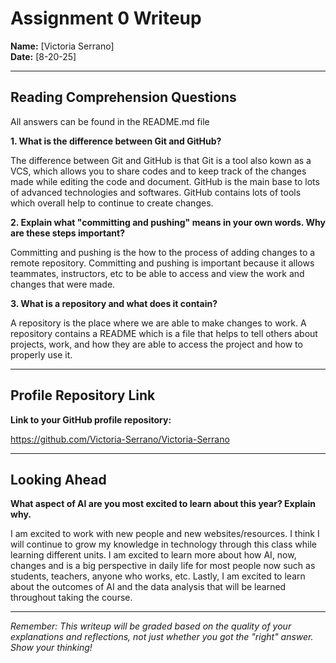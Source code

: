 # Assignment 0 Writeup

**Name:** [Victoria Serrano]  
**Date:** [8-20-25]

---

## Reading Comprehension Questions
All answers can be found in the README.md file

**1. What is the difference between Git and GitHub?**

The difference between Git and GitHub is that Git is a tool also kown as a VCS, which allows you to share codes and to keep track of the changes made while editing the code and document. GitHub is the main base to lots of advanced technologies and softwares. GitHub contains lots of tools which overall help to continue to create changes.

**2. Explain what "committing and pushing" means in your own words. Why are these steps important?**

Committing and pushing is the how to the process of adding changes to a remote repository. Committing and pushing is important because it allows teammates, instructors, etc to be able to access and view the work and changes that were made.

**3. What is a repository and what does it contain?**

A repository is the place where we are able to make changes to work. A repository contains a README which is a file that helps to tell others about projects, work, and how they are able to access the project and how to properly use it.

---

## Profile Repository Link

**Link to your GitHub profile repository:** 

https://github.com/Victoria-Serrano/Victoria-Serrano

---

## Looking Ahead

**What aspect of AI are you most excited to learn about this year? Explain why.**

I am excited to work with new people and new websites/resources. I think I will continue to grow my knowledge in technology through this class while learning different units. I am excited to learn more about how AI, now, changes and is a big perspective in daily life for most people now such as students, teachers, anyone who works, etc. Lastly, I am excited to learn about the outcomes of AI and the data analysis that will be learned throughout taking the course.

---

*Remember: This writeup will be graded based on the quality of your explanations and reflections, not just whether you got the "right" answer. Show your thinking!*
